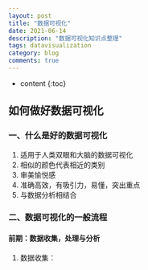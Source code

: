 ```yaml
---
layout: post
title: "数据可视化"
date: 2021-06-14
description: "数据可视化知识点整理"
tags: datavisualization
category: blog
comments: true
---
```

* content
{:toc}

## 如何做好数据可视化
### 一、什么是好的数据可视化
1. 适用于人类双眼和大脑的数据可视化
2. 相似的颜色代表相近的类别
3. 审美愉悦感
4. 准确高效，有吸引力，易懂，突出重点
5. 与数据分析相结合

### 二、数据可视化的一般流程
#### 前期：数据收集，处理与分析
1. 数据收集：
